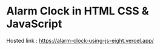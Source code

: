 # Alarm Clock in HTML CSS & JavaScript
Hosted link : https://alarm-clock-using-js-eight.vercel.app/


